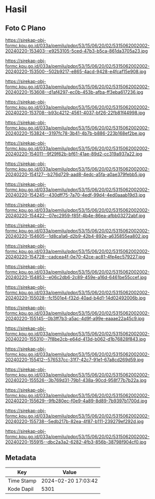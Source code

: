 # Hasil

## Foto C Plano

https://sirekap-obj-formc.kpu.go.id/033a/pemilu/pdpr/53/15/06/20/02/5315062002002-20240220-153403--e9253105-5ced-47b3-b5ca-861da3705a23.jpg

https://sirekap-obj-formc.kpu.go.id/033a/pemilu/pdpr/53/15/06/20/02/5315062002002-20240220-153500--502b9217-e865-4acd-9428-e4fcaf15e908.jpg

https://sirekap-obj-formc.kpu.go.id/033a/pemilu/pdpr/53/15/06/20/02/5315062002002-20240220-153608--d1af4297-ec0b-453b-afba-ff3eba617236.jpg

https://sirekap-obj-formc.kpu.go.id/033a/pemilu/pdpr/53/15/06/20/02/5315062002002-20240220-153708--b93c4212-4561-4037-bf26-22fb81f44998.jpg

https://sirekap-obj-formc.kpu.go.id/033a/pemilu/pdpr/53/15/06/20/02/5315062002002-20240220-153824--3197fc78-3b41-4b7b-b886-223b168ef2be.jpg

https://sirekap-obj-formc.kpu.go.id/033a/pemilu/pdpr/53/15/06/20/02/5315062002002-20240220-154011--9f29f62b-bf61-41ae-89d2-cc319a937a22.jpg

https://sirekap-obj-formc.kpu.go.id/033a/pemilu/pdpr/53/15/06/20/02/5315062002002-20240220-154127--b276d729-aad8-4edc-a5fa-a0ae379febb5.jpg

https://sirekap-obj-formc.kpu.go.id/033a/pemilu/pdpr/53/15/06/20/02/5315062002002-20240220-154245--430dff75-7a70-4edf-99d4-4ed0aaab19d3.jpg

https://sirekap-obj-formc.kpu.go.id/033a/pemilu/pdpr/53/15/06/20/02/5315062002002-20240220-154422--07ec2959-f85f-4b4e-86ea-afbb03272abf.jpg

https://sirekap-obj-formc.kpu.go.id/033a/pemilu/pdpr/53/15/06/20/02/5315062002002-20240220-154605--1d8ca1a6-d2b9-42b4-892e-a635855ea802.jpg

https://sirekap-obj-formc.kpu.go.id/033a/pemilu/pdpr/53/15/06/20/02/5315062002002-20240220-154728--cadcea4f-0e70-42ce-ac81-4fe4ec579227.jpg

https://sirekap-obj-formc.kpu.go.id/033a/pemilu/pdpr/53/15/06/20/02/5315062002002-20240220-154853--e06c2db6-2c89-459e-a16d-6461be55ccef.jpg

https://sirekap-obj-formc.kpu.go.id/033a/pemilu/pdpr/53/15/06/20/02/5315062002002-20240220-155028--fc1501e4-f32d-40ad-b4d1-14d02492006b.jpg

https://sirekap-obj-formc.kpu.go.id/033a/pemilu/pdpr/53/15/06/20/02/5315062002002-20240220-155145--0b3ff7b3-a5ac-4d9f-a99e-eaaae22a45c9.jpg

https://sirekap-obj-formc.kpu.go.id/033a/pemilu/pdpr/53/15/06/20/02/5315062002002-20240220-155310--7f8be2cb-e64d-413d-b062-d1b76828f843.jpg

https://sirekap-obj-formc.kpu.go.id/033a/pemilu/pdpr/53/15/06/20/02/5315062002002-20240220-155412--576537cc-31f7-42c7-91e1-67a8cd269d59.jpg

https://sirekap-obj-formc.kpu.go.id/033a/pemilu/pdpr/53/15/06/20/02/5315062002002-20240220-155526--3b769d31-79b1-438a-90cd-958f77b7b22a.jpg

https://sirekap-obj-formc.kpu.go.id/033a/pemilu/pdpr/53/15/06/20/02/5315062002002-20240220-155629--9fb280ec-f0e9-4a89-8d89-7b9397b1700d.jpg

https://sirekap-obj-formc.kpu.go.id/033a/pemilu/pdpr/53/15/06/20/02/5315062002002-20240220-155738--5edb217b-82ea-4f87-b111-239279ef292d.jpg

https://sirekap-obj-formc.kpu.go.id/033a/pemilu/pdpr/53/15/06/20/02/5315062002002-20240220-155915--dbc2a3a2-6282-4fb3-856b-38798f904cf0.jpg


## Metadata

| Key        | Value               |
| ---------- | ------------------- |
| Time Stamp | 2024-02-20 17:03:42 |
| Kode Dapil | 5301                |



